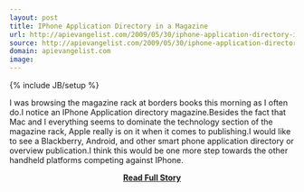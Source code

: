 ```yaml
---
layout: post
title: IPhone Application Directory in a Magazine
url: http://apievangelist.com/2009/05/30/iphone-application-directory-in-a-magazine/
source: http://apievangelist.com/2009/05/30/iphone-application-directory-in-a-magazine/
domain: apievangelist.com
image: 
---
```

{% include JB/setup %}<p>I was browsing the magazine rack at borders books this morning as I often do.I notice an IPhone Application directory magazine.Besides the fact that Mac and I everything seems to dominate the technology section of the magazine rack, Apple really is on it when it comes to publishing.I would like to see a Blackberry, Android, and other smart phone application directory or overview publication.I think this would be one more step towards the other handheld platforms competing against IPhone.</p>
<center><p><a href="http://apievangelist.com/2009/05/30/iphone-application-directory-in-a-magazine/" style='padding:25px; font-sze:18px; font-weight: bold;'>Read Full Story</a></p></center>
